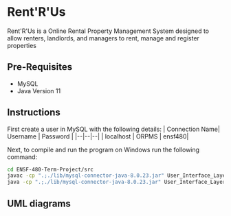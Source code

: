 # Rent'R'Us

Rent'R'Us is a Online Rental Property Management System designed to allow renters, landlords, and managers to rent, manage and register properties

## Pre-Requisites

 - MySQL
 - Java Version 11


## Instructions
First create a user in MySQL with the following details:
|  Connection Name| Username |	Password	|
|--|--|--|
| localhost | ORPMS |	ensf480|


Next, to compile and run the program on Windows run the following command:
```bash
cd ENSF-480-Term-Project/src
javac -cp ".;./lib/mysql-connector-java-8.0.23.jar" User_Interface_Layer/StartUp.java
java -cp ".;./lib/mysql-connector-java-8.0.23.jar" User_Interface_Layer/StartUp
```

## UML diagrams

